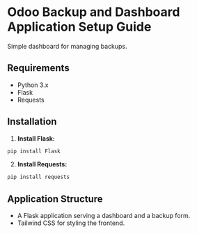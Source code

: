 # Odoo Backup and Dashboard Application Setup Guide

Simple dashboard for managing backups.

## Requirements

- Python 3.x
- Flask
- Requests

## Installation

1. **Install Flask:**

```bash
pip install Flask
```

2. **Install Requests:**

```bash
pip install requests
```

## Application Structure

- A Flask application serving a dashboard and a backup form.
- Tailwind CSS for styling the frontend.

